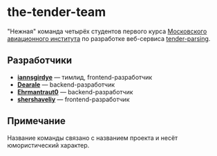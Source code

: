 # the-tender-team
"Нежная" команда четырёх студентов первого курса [Московского авиационного института](https://mai.ru) по разработке веб-сервиса [tender-parsing](https://github.com/the-tender-team/tender-parsing).


## Разработчики
- **[iannsgirdye](https://github.com/iannsgirdye)** — тимлид, frontend-разработчик
- **[Dearale](https://github.com/Dearale)** — backend-разработчик
- **[Ehrmantraut0](https://github.com/Ehrmantraut0)** — backend-разработчик
- **[shershaveliy](https://github.com/shershaveliy)** — frontend-разработчик


## Примечание
Название команды связано с названием проекта и несёт юмористический характер.

<!--

**Here are some ideas to get you started:**

🙋‍♀️ A short introduction - what is your organization all about?
🌈 Contribution guidelines - how can the community get involved?
👩‍💻 Useful resources - where can the community find your docs? Is there anything else the community should know?
🍿 Fun facts - what does your team eat for breakfast?
🧙 Remember, you can do mighty things with the power of [Markdown](https://docs.github.com/github/writing-on-github/getting-started-with-writing-and-formatting-on-github/basic-writing-and-formatting-syntax)
-->
